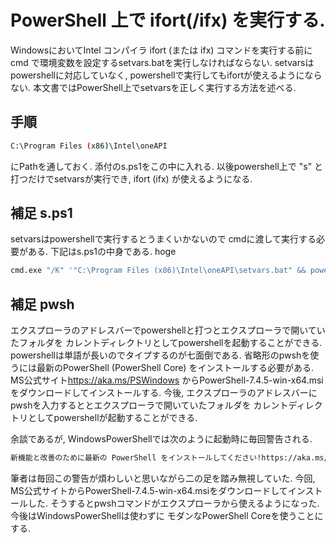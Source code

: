 # PowerShell 上で ifort(/ifx) を実行する.
WindowsにおいてIntel コンパイラ ifort (または ifx) コマンドを実行する前に cmd で環境変数を設定するsetvars.batを実行しなければならない. setvarsはpowershellに対応していなく, 
powershellで実行してもifortが使えるようにならない.
本文書ではPowerShell上でsetvarsを正しく実行する方法を述べる.

## 手順
```bash
C:\Program Files (x86)\Intel\oneAPI
```
にPathを通しておく. 添付のs.ps1をこの中に入れる. 以後powershell上で "s" と打つだけでsetvarsが実行でき, 
ifort (ifx) が使えるようになる.


## 補足 s.ps1
setvarsはpowershellで実行するとうまくいかないので
cmdに渡して実行する必要がある. 下記はs.ps1の中身である.
hoge
```bash
cmd.exe "/K" '"C:\Program Files (x86)\Intel\oneAPI\setvars.bat" && powershell'
```

## 補足 pwsh
エクスプローラのアドレスバーでpowershellと打つとエクスプローラで開いていたフォルダを
カレントディレクトリとしてpowershellを起動することができる.
powershellは単語が長いのでタイプするのが七面倒である.
省略形のpwshを使うには最新のPowerShell (PowerShell Core) をインストールする必要がある.
MS公式サイト<a href="https://aka.ms/PSWindows">https://aka.ms/PSWindows</a>
からPowerShell-7.4.5-win-x64.msiをダウンロードしてインストールする.
今後, エクスプローラのアドレスバーにpwshを入力するととエクスプローラで開いていたフォルダを
カレントディレクトリとしてpowershellが起動することができる.
<br>

余談であるが, WindowsPowerShellでは次のように起動時に毎回警告される.
```bash
新機能と改善のために最新の PowerShell をインストールしてください!https://aka.ms/PSWindows
```
筆者は毎回この警告が煩わしいと思いながら二の足を踏み無視していた. 今回, 
MS公式サイトからPowerShell-7.4.5-win-x64.msiをダウンロードしてインストールした.
そうするとpwshコマンドがエクスプローラから使えるようになった. 今後はWindowsPowerShellは使わずに
モダンなPowerShell Coreを使うことにする.